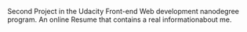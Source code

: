 ﻿Second Project in the Udacity Front-end Web development nanodegree program.
An online Resume that contains a real informationabout me.